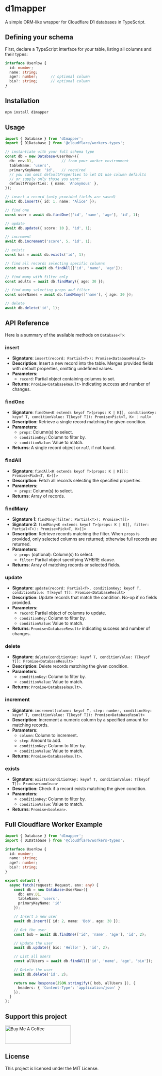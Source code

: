 # d1mapper

A simple ORM-like wrapper for Cloudflare D1 databases in TypeScript.

## Defining your schema

First, declare a TypeScript interface for your table, listing all columns and their types:

```ts
interface UserRow {
  id: number;
  name: string;
  age?: number;      // optional column
  bio?: string;      // optional column
}
```

## Installation

```bash
npm install d1mapper
```

## Usage

```ts
import { Database } from 'd1mapper';
import { D1Database } from '@cloudflare/workers-types';

// instantiate with your full schema type
const db = new Database<UserRow>({
  db: env.D1,             // from your worker environment
  tableName: 'users',
  primaryKeyName: 'id',   // required
  // you can omit defaultProperties to let D1 use column defaults
  // or supply only those you want:
  defaultProperties: { name: 'Anonymous' },
});

// insert a record (only provided fields are saved)
await db.insert({ id: 1, name: 'Alice' });

// find one
const user = await db.findOne(['id', 'name', 'age'], 'id', 1);

// update
await db.update({ score: 10 }, 'id', 1);

// increment
await db.increment('score', 5, 'id', 1);

// exists
const has = await db.exists('id', 1);

// find all records selecting specific columns
const users = await db.findAll(['id', 'name', 'age']);

// find many with filter only
const adults = await db.findMany({ age: 30 });

// find many selecting props and filter
const userNames = await db.findMany(['name'], { age: 30 });

// delete
await db.delete('id', 1);
```

## API Reference

Here is a summary of the available methods on `Database<T>`:

### insert
- **Signature**: `insert(record: Partial<T>): Promise<DatabaseResult>`
- **Description**: Insert a new record into the table. Merges provided fields with default properties, omitting undefined values.
- **Parameters**:
  - `record`: Partial object containing columns to set.
- **Returns**: `Promise<DatabaseResult>` indicating success and number of changes.

### findOne
- **Signature**: `findOne<K extends keyof T>(props: K | K[], conditionKey: keyof T, conditionValue: T[keyof T]): Promise<Pick<T, K> | null>`
- **Description**: Retrieve a single record matching the given condition.
- **Parameters**:
  - `props`: Column(s) to select.
  - `conditionKey`: Column to filter by.
  - `conditionValue`: Value to match.
- **Returns**: A single record object or `null` if not found.

### findAll
- **Signature**: `findAll<K extends keyof T>(props: K | K[]): Promise<Pick<T, K>[]>`
- **Description**: Fetch all records selecting the specified properties.
- **Parameters**:
  - `props`: Column(s) to select.
- **Returns**: Array of records.

### findMany
- **Signature 1**: `findMany(filter: Partial<T>): Promise<T[]>`
- **Signature 2**: `findMany<K extends keyof T>(props: K | K[], filter: Partial<T>): Promise<Pick<T, K>[]>`
- **Description**: Retrieve records matching the filter. When `props` is provided, only selected columns are returned; otherwise full records are returned.
- **Parameters**:
  - `props` (optional): Column(s) to select.
  - `filter`: Partial object specifying WHERE clause.
- **Returns**: Array of matching records or selected fields.

### update
- **Signature**: `update(record: Partial<T>, conditionKey: keyof T, conditionValue: T[keyof T]): Promise<DatabaseResult>`
- **Description**: Update records that match the condition. No-op if no fields provided.
- **Parameters**:
  - `record`: Partial object of columns to update.
  - `conditionKey`: Column to filter by.
  - `conditionValue`: Value to match.
- **Returns**: `Promise<DatabaseResult>` indicating success and number of changes.

### delete
- **Signature**: `delete(conditionKey: keyof T, conditionValue: T[keyof T]): Promise<DatabaseResult>`
- **Description**: Delete records matching the given condition.
- **Parameters**:
  - `conditionKey`: Column to filter by.
  - `conditionValue`: Value to match.
- **Returns**: `Promise<DatabaseResult>`.

### increment
- **Signature**: `increment(column: keyof T, step: number, conditionKey: keyof T, conditionValue: T[keyof T]): Promise<DatabaseResult>`
- **Description**: Increment a numeric column by a specified amount for matching records.
- **Parameters**:
  - `column`: Column to increment.
  - `step`: Amount to add.
  - `conditionKey`: Column to filter by.
  - `conditionValue`: Value to match.
- **Returns**: `Promise<DatabaseResult>`.

### exists
- **Signature**: `exists(conditionKey: keyof T, conditionValue: T[keyof T]): Promise<boolean>`
- **Description**: Check if a record exists matching the given condition.
- **Parameters**:
  - `conditionKey`: Column to filter by.
  - `conditionValue`: Value to match.
- **Returns**: `Promise<boolean>`.

## Full Cloudflare Worker Example

```ts
import { Database } from 'd1mapper';
import { D1Database } from '@cloudflare/workers-types';

interface UserRow {
  id: number;
  name: string;
  age?: number;
  bio?: string;
}

export default {
  async fetch(request: Request, env: any) {
    const db = new Database<UserRow>({
      db: env.D1,
      tableName: 'users',
      primaryKeyName: 'id'
    });

    // Insert a new user
    await db.insert({ id: 2, name: 'Bob', age: 30 });

    // Get the user
    const bob = await db.findOne(['id', 'name', 'age'], 'id', 2);

    // Update the user
    await db.update({ bio: 'Hello!' }, 'id', 2);

    // List all users
    const allUsers = await db.findAll(['id', 'name', 'age', 'bio']);

    // Delete the user
    await db.delete('id', 2);

    return new Response(JSON.stringify({ bob, allUsers }), {
      headers: { 'Content-Type': 'application/json' }
    });
  }
};
```


## Support this project

<a href="https://paypal.me/ltn119412" target="_blank"><img src="https://raw.githubusercontent.com/trungnghiatn/Downgrade-MAS-Applications/main/Images/buy-me-a-coffee.png" alt="Buy Me A Coffee" style="height: 60px !important;width: 217px !important;" ></a>

## License
This project is licensed under the MIT License.
